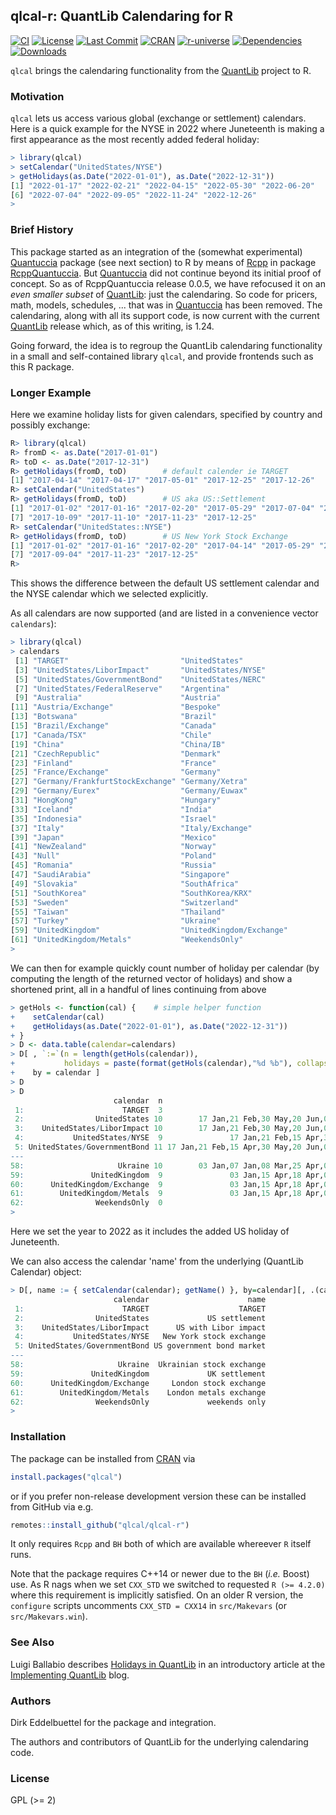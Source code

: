 
## qlcal-r: QuantLib Calendaring for R

[![CI](https://github.com/qlcal/qlcal-r/workflows/ci/badge.svg)](https://github.com/qlcal/qlcal-r/actions?query=workflow%3Aci)
[![License](https://eddelbuettel.github.io/badges/GPL2+.svg)](http://www.gnu.org/licenses/gpl-2.0.html)
[![Last Commit](https://img.shields.io/github/last-commit/qlcal/qlcal-r)](https://github.com/qlcal/qlcal-r)
[![CRAN](https://www.r-pkg.org/badges/version/qlcal)](https://cran.r-project.org/package=qlcal)
[![r-universe](https://qlcal.r-universe.dev/badges/qlcal)](https://qlcal.r-universe.dev/qlcal)
[![Dependencies](https://tinyverse.netlify.app/badge/qlcal)](https://cran.r-project.org/package=qlcal)
[![Downloads](https://cranlogs.r-pkg.org/badges/qlcal?color=brightgreen)](https://www.r-pkg.org/pkg/qlcal)

`qlcal` brings the calendaring functionality from the [QuantLib](https://www.quantlib.org) project to R.

### Motivation

`qlcal` lets us access various global (exchange or settlement) calendars.
Here is a quick example for the NYSE in 2022 where Juneteenth is making a first appearance as the most recently added federal holiday:

```r
> library(qlcal)
> setCalendar("UnitedStates/NYSE")
> getHolidays(as.Date("2022-01-01"), as.Date("2022-12-31"))
[1] "2022-01-17" "2022-02-21" "2022-04-15" "2022-05-30" "2022-06-20"
[6] "2022-07-04" "2022-09-05" "2022-11-24" "2022-12-26"
>
```

### Brief History

This package started as an integration of the (somewhat experimental) [Quantuccia](https://github.com/pcaspers/Quantuccia) package (see next section) to R by means of [Rcpp](https://github.com/RcppCore/Rcpp) in package [RcppQuantuccia](https://github.com/eddelbuettel/rcppquantuccia).
But [Quantuccia](https://github.com/pcaspers/Quantuccia) did not continue beyond its initial proof of concept.
So as of RcppQuantuccia release 0.0.5, we have refocused it on an _even smaller subset_ of
[QuantLib](https://github.com/lballabio/quantlib): just the calendaring.  So code for pricers, math, models, schedules, ... that was in [Quantuccia](https://github.com/pcaspers/Quantuccia) has been removed. The calendaring, along with all its support code, is now current with the current
[QuantLib](https://github.com/lballabio/quantlib) release which, as of this writing, is 1.24.

Going forward, the idea is to regroup the QuantLib calendaring functionality in a small and self-contained library `qlcal`, and provide frontends such as this R package.

### Longer Example

Here we examine holiday lists for given calendars, specified by country and possibly exchange:

```r
R> library(qlcal)
R> fromD <- as.Date("2017-01-01")
R> toD <- as.Date("2017-12-31")
R> getHolidays(fromD, toD)        # default calender ie TARGET
[1] "2017-04-14" "2017-04-17" "2017-05-01" "2017-12-25" "2017-12-26"
R> setCalendar("UnitedStates")
R> getHolidays(fromD, toD)        # US aka US::Settlement
[1] "2017-01-02" "2017-01-16" "2017-02-20" "2017-05-29" "2017-07-04" "2017-09-04"
[7] "2017-10-09" "2017-11-10" "2017-11-23" "2017-12-25"
R> setCalendar("UnitedStates::NYSE")
R> getHolidays(fromD, toD)        # US New York Stock Exchange
[1] "2017-01-02" "2017-01-16" "2017-02-20" "2017-04-14" "2017-05-29" "2017-07-04"
[7] "2017-09-04" "2017-11-23" "2017-12-25"
R>
```

This shows the difference between the default US settlement calendar and the NYSE calendar
which we selected explicitly.

As all calendars are now supported (and are listed in a convenience vector `calendars`):

```r
> library(qlcal)
> calendars
 [1] "TARGET"                         "UnitedStates"
 [3] "UnitedStates/LiborImpact"       "UnitedStates/NYSE"
 [5] "UnitedStates/GovernmentBond"    "UnitedStates/NERC"
 [7] "UnitedStates/FederalReserve"    "Argentina"
 [9] "Australia"                      "Austria"
[11] "Austria/Exchange"               "Bespoke"
[13] "Botswana"                       "Brazil"
[15] "Brazil/Exchange"                "Canada"
[17] "Canada/TSX"                     "Chile"
[19] "China"                          "China/IB"
[21] "CzechRepublic"                  "Denmark"
[23] "Finland"                        "France"
[25] "France/Exchange"                "Germany"
[27] "Germany/FrankfurtStockExchange" "Germany/Xetra"
[29] "Germany/Eurex"                  "Germany/Euwax"
[31] "HongKong"                       "Hungary"
[33] "Iceland"                        "India"
[35] "Indonesia"                      "Israel"
[37] "Italy"                          "Italy/Exchange"
[39] "Japan"                          "Mexico"
[41] "NewZealand"                     "Norway"
[43] "Null"                           "Poland"
[45] "Romania"                        "Russia"
[47] "SaudiArabia"                    "Singapore"
[49] "Slovakia"                       "SouthAfrica"
[51] "SouthKorea"                     "SouthKorea/KRX"
[53] "Sweden"                         "Switzerland"
[55] "Taiwan"                         "Thailand"
[57] "Turkey"                         "Ukraine"
[59] "UnitedKingdom"                  "UnitedKingdom/Exchange"
[61] "UnitedKingdom/Metals"           "WeekendsOnly"
>
```

We can then for example quickly count number of holiday per calendar (by computing the length of the returned vector of holidays) and show a shortened print, all in a handful of lines continuing from above

```r
> getHols <- function(cal) {    # simple helper function
+    setCalendar(cal)
+    getHolidays(as.Date("2022-01-01"), as.Date("2022-12-31"))
+ }
> D <- data.table(calendar=calendars)
> D[ , `:=`(n = length(getHols(calendar)),
+           holidays = paste(format(getHols(calendar),"%d %b"), collapse=",")),
+    by = calendar ]
> D
> D
                       calendar  n                                                                     holidays
 1:                      TARGET  3                                                         15 Apr,18 Apr,26 Dec
 2:                UnitedStates 10        17 Jan,21 Feb,30 May,20 Jun,04 Jul,05 Sep,10 Oct,11 Nov,24 Nov,26 Dec
 3:    UnitedStates/LiborImpact 10        17 Jan,21 Feb,30 May,20 Jun,04 Jul,05 Sep,10 Oct,11 Nov,24 Nov,26 Dec
 4:           UnitedStates/NYSE  9               17 Jan,21 Feb,15 Apr,30 May,20 Jun,04 Jul,05 Sep,24 Nov,26 Dec
 5: UnitedStates/GovernmentBond 11 17 Jan,21 Feb,15 Apr,30 May,20 Jun,04 Jul,05 Sep,10 Oct,11 Nov,24 Nov,26 Dec
---
58:                     Ukraine 10        03 Jan,07 Jan,08 Mar,25 Apr,02 May,09 May,13 Jun,28 Jun,24 Aug,14 Oct
59:               UnitedKingdom  9               03 Jan,15 Apr,18 Apr,02 May,02 Jun,03 Jun,29 Aug,26 Dec,27 Dec
60:      UnitedKingdom/Exchange  9               03 Jan,15 Apr,18 Apr,02 May,02 Jun,03 Jun,29 Aug,26 Dec,27 Dec
61:        UnitedKingdom/Metals  9               03 Jan,15 Apr,18 Apr,02 May,02 Jun,03 Jun,29 Aug,26 Dec,27 Dec
62:                WeekendsOnly  0
>
```

Here we set the year to 2022 as it includes the added US holiday of Juneteenth.

We can also access the calendar 'name' from the underlying (QuantLib Calendar) object:

```r
> D[, name := { setCalendar(calendar); getName() }, by=calendar][, .(calendar,name)]
                       calendar                      name
 1:                      TARGET                    TARGET
 2:                UnitedStates             US settlement
 3:    UnitedStates/LiborImpact      US with Libor impact
 4:           UnitedStates/NYSE   New York stock exchange
 5: UnitedStates/GovernmentBond US government bond market
---
58:                     Ukraine  Ukrainian stock exchange
59:               UnitedKingdom             UK settlement
60:      UnitedKingdom/Exchange     London stock exchange
61:        UnitedKingdom/Metals    London metals exchange
62:                WeekendsOnly             weekends only
>
```


### Installation

The package can be installed from [CRAN](https://cran.r-project.org) via

```r
install.packages("qlcal")
```

or if you prefer non-release development version these can be installed from GitHub via e.g.

```r
remotes::install_github("qlcal/qlcal-r")
```

It only requires `Rcpp` and `BH` both of which are available whereever `R` itself runs.

Note that the package requires C++14 or newer due to the `BH` (_i.e._ Boost) use.  As R nags when we
set `CXX_STD` we switched to requested `R (>= 4.2.0)` where this requirement is implicitly
satisfied.  On an older R version, the `configure` scripts uncomments `CXX_STD = CXX14` in
`src/Makevars` (or `src/Makevars.win`).

### See Also

Luigi Ballabio describes [Holidays in
QuantLib](https://www.implementingquantlib.com/2024/07/holidays-in-quantlib.html)
in an introductory article at the [Implementing
QuantLib](https://www.implementingquantlib.com) blog.

### Authors

Dirk Eddelbuettel for the package and integration.

The authors and contributors of QuantLib for the underlying calendaring code.

### License

GPL (>= 2)
